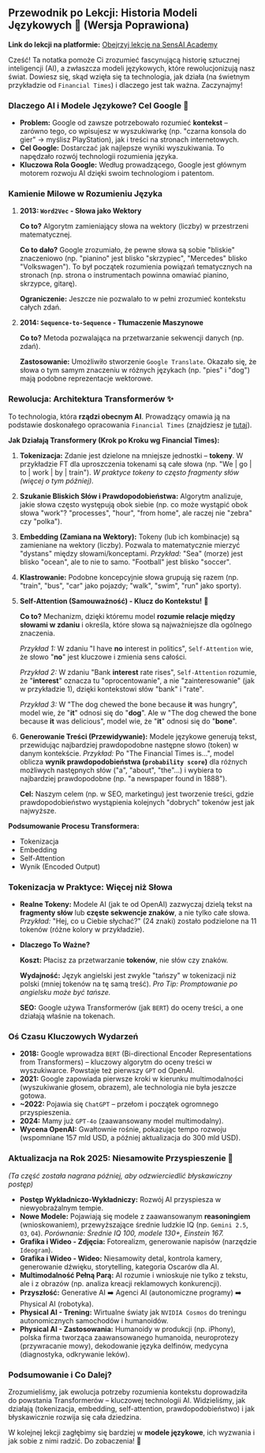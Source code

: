 ## Przewodnik po Lekcji: Historia Modeli Językowych 🧠 (Wersja Poprawiona)

**Link do lekcji na platformie:** [Obejrzyj lekcję na SensAI Academy](https://learn.sensai.academy/next/public/lesson/252)

Cześć! Ta notatka pomoże Ci zrozumieć fascynującą historię sztucznej inteligencji (AI), a zwłaszcza modeli językowych, które rewolucjonizują nasz świat. Dowiesz się, skąd wzięła się ta technologia, jak działa (na świetnym przykładzie od `Financial Times`) i dlaczego jest tak ważna. Zaczynajmy!

### Dlaczego AI i Modele Językowe? Cel Google 🎯

-   **Problem:** Google od zawsze potrzebowało rozumieć **kontekst** – zarówno tego, co wpisujesz w wyszukiwarkę (np. "czarna konsola do gier" -> myślisz PlayStation), jak i treści na stronach internetowych.
-   **Cel Google:** Dostarczać jak najlepsze wyniki wyszukiwania. To napędzało rozwój technologii rozumienia języka.
-   **Kluczowa Rola Google:** Według prowadzącego, Google jest głównym motorem rozwoju AI dzięki swoim technologiom i patentom.

### Kamienie Milowe w Rozumieniu Języka

1.  **2013: `Word2Vec` - Słowa jako Wektory**

    **Co to?** Algorytm zamieniający słowa na wektory (liczby) w przestrzeni matematycznej.

    **Co to dało?** Google zrozumiało, że pewne słowa są sobie "bliskie" znaczeniowo (np. "pianino" jest blisko "skrzypiec", "Mercedes" blisko "Volkswagen"). To był początek rozumienia powiązań tematycznych na stronach (np. strona o instrumentach powinna omawiać pianino, skrzypce, gitarę).

    **Ograniczenie:** Jeszcze nie pozwalało to w pełni zrozumieć kontekstu całych zdań.

2.  **2014: `Sequence-to-Sequence` - Tłumaczenie Maszynowe**

    **Co to?** Metoda pozwalająca na przetwarzanie sekwencji danych (np. zdań).

    **Zastosowanie:** Umożliwiło stworzenie `Google Translate`. Okazało się, że słowa o tym samym znaczeniu w różnych językach (np. "pies" i "dog") mają podobne reprezentacje wektorowe.

### Rewolucja: Architektura Transformerów ✨

To technologia, która **rządzi obecnym AI**. Prowadzący omawia ją na podstawie doskonałego opracowania `Financial Times` (znajdziesz je [tutaj](https://ig.ft.com/ai-explained/)).

**Jak Działają Transformery (Krok po Kroku wg Financial Times):**

1.  **Tokenizacja:** Zdanie jest dzielone na mniejsze jednostki – **tokeny**. W przykładzie FT dla uproszczenia tokenami są całe słowa (np. "We | go | to | work | by | train"). *W praktyce tokeny to często fragmenty słów (więcej o tym później).*

2.  **Szukanie Bliskich Słów i Prawdopodobieństwa:** Algorytm analizuje, jakie słowa często występują obok siebie (np. co może wystąpić obok słowa "work"? "processes", "hour", "from home", ale raczej nie "zebra" czy "polka").

3.  **Embedding (Zamiana na Wektory):** Tokeny (lub ich kombinacje) są zamieniane na wektory (liczby). Pozwala to matematycznie mierzyć "dystans" między słowami/konceptami.
    *Przykład:* "Sea" (morze) jest blisko "ocean", ale to nie to samo. "Football" jest blisko "soccer".

4.  **Klastrowanie:** Podobne koncepcyjnie słowa grupują się razem (np. "train", "bus", "car" jako pojazdy; "walk", "swim", "run" jako sporty).

5.  **Self-Attention (Samouważność) - Klucz do Kontekstu!** 🧠

    **Co to?** Mechanizm, dzięki któremu model **rozumie relacje między słowami w zdaniu** i określa, które słowa są najważniejsze dla ogólnego znaczenia.

    *Przykład 1:* W zdaniu "I have **no** interest in politics", `Self-Attention` wie, że słowo "**no**" jest kluczowe i zmienia sens całości.

    *Przykład 2:* W zdaniu "Bank **interest** rate rises", `Self-Attention` rozumie, że "**interest**" oznacza tu "oprocentowanie", a nie "zainteresowanie" (jak w przykładzie 1), dzięki kontekstowi słów "bank" i "rate".

    *Przykład 3:* W "The dog chewed the bone because **it** was hungry", model wie, że "**it**" odnosi się do "**dog**". Ale w "The dog chewed the bone because **it** was delicious", model wie, że "**it**" odnosi się do "**bone**".

6.  **Generowanie Treści (Przewidywanie):** Modele językowe generują tekst, przewidując najbardziej prawdopodobne następne słowo (token) w danym kontekście.
    *Przykład:* Po "The Financial Times is...", model oblicza **wynik prawdopodobieństwa (`probability score`)** dla różnych możliwych następnych słów ("a", "about", "the"...) i wybiera to najbardziej prawdopodobne (np. "a newspaper found in 1888").

    **Cel:** Naszym celem (np. w SEO, marketingu) jest tworzenie treści, gdzie prawdopodobieństwo wystąpienia kolejnych "dobrych" tokenów jest jak najwyższe.

**Podsumowanie Procesu Transformera:**
-   Tokenizacja
-   Embedding
-   Self-Attention
-   Wynik (Encoded Output)

### Tokenizacja w Praktyce: Więcej niż Słowa

-   **Realne Tokeny:** Modele AI (jak te od OpenAI) zazwyczaj dzielą tekst na **fragmenty słów** lub **częste sekwencje znaków**, a nie tylko całe słowa.
    *Przykład:* "Hej, co u Ciebie słychać?" (24 znaki) zostało podzielone na 11 tokenów (różne kolory w przykładzie).

-   **Dlaczego To Ważne?**

    **Koszt:** Płacisz za przetwarzanie **tokenów**, nie słów czy znaków.

    **Wydajność:** Język angielski jest zwykle "tańszy" w tokenizacji niż polski (mniej tokenów na tę samą treść). *Pro Tip: Promptowanie po angielsku może być tańsze.*

    **SEO:** Google używa Transformerów (jak `BERT`) do oceny treści, a one działają właśnie na tokenach.

### Oś Czasu Kluczowych Wydarzeń

-   **2018:** Google wprowadza `BERT` (Bi-directional Encoder Representations from Transformers) – kluczowy algorytm do oceny treści w wyszukiwarce. Powstaje też pierwszy `GPT` od OpenAI.
-   **2021:** Google zapowiada pierwsze kroki w kierunku multimodalności (wyszukiwanie głosem, obrazem), ale technologia nie była jeszcze gotowa.
-   **~2022:** Pojawia się `ChatGPT` – przełom i początek ogromnego przyspieszenia.
-   **2024:** Mamy już `GPT-4o` (zaawansowany model multimodalny).
-   **Wycena OpenAI:** Gwałtownie rośnie, pokazując tempo rozwoju (wspomniane 157 mld USD, a później aktualizacja do 300 mld USD).

### Aktualizacja na Rok 2025: Niesamowite Przyspieszenie 🚀

*(Ta część została nagrana później, aby odzwierciedlić błyskawiczny postęp)*

-   **Postęp Wykładniczo-Wykładniczy:** Rozwój AI przyspiesza w niewyobrażalnym tempie.
-   **Nowe Modele:** Pojawiają się modele z zaawansowanym **reasoningiem** (wnioskowaniem), przewyższające średnie ludzkie IQ (np. `Gemini 2.5`, `O3`, `O4`). *Porównanie: Średnie IQ 100, modele 130+, Einstein 167.*
-   **Grafika i Wideo - Zdjęcia:** Fotorealizm, generowanie napisów (narzędzie `Ideogram`).
-   **Grafika i Wideo - Wideo:** Niesamowity detal, kontrola kamery, generowanie dźwięku, storytelling, kategoria Oscarów dla AI.
-   **Multimodalność Pełną Parą:** AI rozumie i wnioskuje nie tylko z tekstu, ale i z obrazów (np. analiza kreacji reklamowych konkurencji).
-   **Przyszłość:** Generative AI ➡️ Agenci AI (autonomiczne programy) ➡️ Physical AI (robotyka).
-   **Physical AI - Trening:** Wirtualne światy jak `NVIDIA Cosmos` do treningu autonomicznych samochodów i humanoidów.
-   **Physical AI - Zastosowania:** Humanoidy w produkcji (np. iPhony), polska firma tworząca zaawansowanego humanoida, neuroprotezy (przywracanie mowy), dekodowanie języka delfinów, medycyna (diagnostyka, odkrywanie leków).

### Podsumowanie i Co Dalej?

Zrozumieliśmy, jak ewolucja potrzeby rozumienia kontekstu doprowadziła do powstania Transformerów – kluczowej technologii AI. Widzieliśmy, jak działają (tokenizacja, embedding, self-attention, prawdopodobieństwo) i jak błyskawicznie rozwija się cała dziedzina.

W kolejnej lekcji zagłębimy się bardziej w **modele językowe**, ich wyzwania i jak sobie z nimi radzić. Do zobaczenia! 👋 